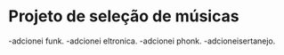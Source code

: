 # Projeto de seleção de músicas
-adcionei funk.
-adcionei eltronica.
-adcionei phonk.
-adcioneisertanejo.